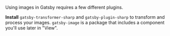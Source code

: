 Using images in Gatsby requires a few different plugins.

**Install** `gatsby-transformer-sharp` and `gatsby-plugin-sharp` to transform and process your images. `gatsby-image` is a package that includes a component you'll use later in "View".
